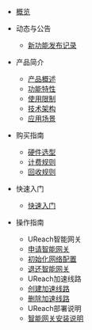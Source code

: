

* [概览](/ureach/README.md)
* 动态与公告
  * [新功能发布记录](/ureach/releasenotes/newfunctions.md)
* 产品简介
  * [产品概述](/ureach/intro/description.md)
  * [功能特性](/ureach/intro/function.md)
  * [使用限制](/ureach/intro/limit.md)
  * [技术架构](/ureach/intro/architecture.md)
  * [应用场景](/ureach/intro/application.md)

* 购买指南
  * [硬件选型](/ureach/guide/HardwareFeatures.md)
  * [计费规则](/ureach/buy/charge.md)
  * [回收规则](/ureach/buy/recycle.md)

* 快速入门
  * [快速入门](/ureach/fast/quick_start.md)

* 操作指南
  * UReach智能网关
   * [申请智能网关](/ureach/guide/BorrowHardware.md)
   * [初始化网络配置](/ureach/guide/NetworkConfiguration.md)
   * [退还智能网关](/ureach/guide/ReturnHardware.md)
  * UReach加速线路
   * [创建加速线路](/ureach/guide/BuyBandwidth.md)
   * [删除加速线路](/ureach/guide/RemoveBandwidth.md)
  * UReach部署说明
   * [智能网关安装说明](/ureach/guide/InstallationNotes.md)


